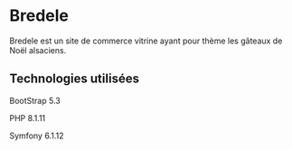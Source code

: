 # Bredele

Bredele est un site de commerce vitrine ayant pour thème les gâteaux de Noël alsaciens.

## Technologies utilisées

BootStrap 5.3

PHP 8.1.11

Symfony 6.1.12